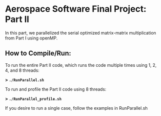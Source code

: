 # Aerospace Software Final Project: Part II

In this part, we parallelized the serial optimized matrix-matrix multiplication from Part I using openMP.

How to Compile/Run: 
------
To run the entire Part II code, which runs the code multiple times using 1, 2, 4, and 8 threads:

**> `./RunParallel.sh`**

To run and profile the Part II code using 8 threads:

**> `./RunParallel_profile.sh`**

If you desire to run a single case, follow the examples in RunParallel.sh
